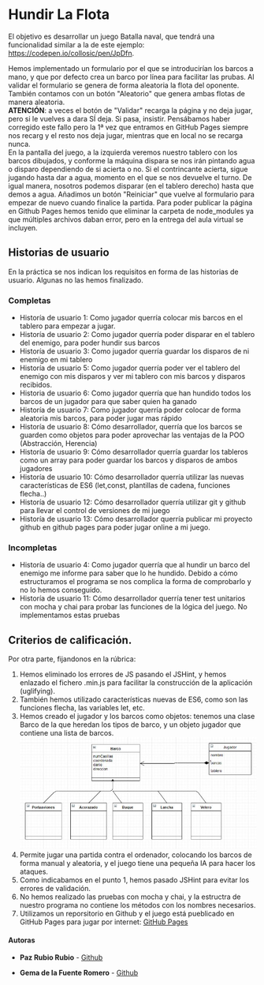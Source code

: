 # Hundir La Flota

El objetivo es desarrollar un juego Batalla naval, que tendrá una funcionalidad similar a la de este ejemplo: https://codepen.io/collosic/pen/JpDfn.

Hemos implementado un formulario por el que se introducirían los barcos a mano, y que por defecto crea un barco por línea para facilitar las prubas. Al validar el formulario se genera de forma aleatoria la flota del oponente. También contamos con un botón "Aleatorio" que genera ambas flotas de manera aleatoria.   
**ATENCIÓN**: a veces el botón de "Validar" recarga la página y no deja jugar, pero si le vuelves a dara SÍ deja. Si pasa, insistir. Pensábamos haber corregido este fallo pero la 1ª vez que entramos en GitHub Pages siempre nos recarg y el resto nos deja jugar, mientras que en local no se recarga nunca.  
En la pantalla del juego, a la izquierda veremos nuestro tablero con los barcos dibujados, y conforme la máquina dispara se nos irán pintando agua o disparo dependiendo de si acierta o no. Si el contrincante acierta, sigue jugando hasta dar a agua, momento en el que se nos devuelve el turno. De igual manera, nosotros podemos disparar (en el tablero derecho) hasta que demos a agua. Añadimos un botón "Reiniciar" que vuelve al formulario para empezar de nuevo cuando finalice la partida.
Para poder publicar la página en Github Pages hemos tenido que eliminar la carpeta de node_modules ya que múltiples archivos daban error, pero en la entrega del aula virtual se incluyen.

## Historias de usuario
En la práctica se nos indican los requisitos en forma de las historias de usuario. Algunas no las hemos finalizado.

### Completas
* Historía de usuario 1: Como jugador querría colocar mis barcos en el tablero para empezar a jugar. 
* Historía de usuario 2: Como jugador querría poder disparar en el tablero del enemigo, para poder hundir sus barcos
* Historía de usuario 3: Como jugador querría guardar los disparos de ni enemigo en mi tablero
* Historía de usuario 5: Como jugador querría poder ver el tablero del enemigo con mis disparos y ver mi tablero con mis barcos y disparos recibidos.
* Historia de usuario 6: Como jugador querría que han hundido todos los barcos de un jugador para que saber quien ha ganado
* Historía de usuario 7: Como jugador querría poder colocar de forma aleatoria mis barcos, para poder jugar mas rápido
* Historía de usuario 8: Cómo desarrollador, querría que los barcos se guarden como objetos para poder aprovechar las ventajas de la POO (Abstracción, Herencia)
* Historía de usuario 9: Cómo desarrollador querría guardar los tableros como un array para poder guardar los barcos y disparos de ambos jugadores
* Historía de usuario 10: Cómo desarrollador querría utilizar las nuevas características de ES6 (let,const, plantillas de cadena, funciones flecha..) 
* Historía de usuario 12: Cómo desarrollador querría utilizar git y github para llevar el control de versiones de mi juego
* Historía de usuario 13: Cómo desarrollador querría publicar mi proyecto github en github pages para poder jugar online a mi juego.

### Incompletas
* Historía de usuario 4: Como jugador querría que al hundir un barco del enemigo me informe para saber que lo he hundido. Debido a cómo estructuramos el programa se nos complica la forma de comprobarlo y no lo hemos conseguido.
* Historía de usuario 11: Cómo desarrollador querría tener test unitarios con mocha y chai para probar las funciones de la lógica del juego. No implementamos estas pruebas

## Criterios de calificación.

Por otra parte, fijandonos en la rúbrica:
1. Hemos eliminado los errores de JS pasando el JSHint, y hemos enlazado el fichero .min.js para facilitar la construcción de la aplicación (uglifying). 
2. También hemos utilizado características nuevas de ES6, como son las funciones flecha, las variables let, etc. 
3. Hemos creado el jugador y los barcos como objetos: tenemos una clase Barco de la que heredan los tipos de barco, y un objeto jugador que contiene una lista de barcos.
![alt text](https://github.com/PazRubio/hundirLaFlota/blob/master/UML.JPG)
4. Permite jugar una partida contra el ordenador, colocando los barcos de forma manual y aleatoria, y el juego tiene una pequeña IA para hacer los ataques.
5. Como indicabamos en el punto 1, hemos pasado JSHint para evitar los errores de validación.
6. No hemos realizado las pruebas con mocha y chai, y la estructra de nuestro programa no contiene los métodos con los nombres necesarios.
7. Utilizamos un reporsitorio en Github y el juego está pueblicado en GitHub Pages para jugar por internet: [GitHub Pages](https://pazrubio.github.io/hundirLaFlota/)	


#### Autoras

- **Paz Rubio Rubio** - [Github](https://github.com/PazRubio)

- **Gema de la Fuente Romero** - [Github](https://github.com/Gema-de-la-Fuente)

